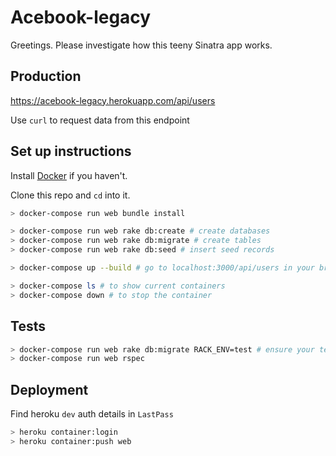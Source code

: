# Acebook-legacy

Greetings. Please investigate how this teeny Sinatra app works.

## Production

https://acebook-legacy.herokuapp.com/api/users

Use `curl` to request data from this endpoint

## Set up instructions

Install [Docker](https://docs.docker.com/docker-for-mac/install/) if you haven't.

Clone this repo and `cd` into it.

```bash
> docker-compose run web bundle install

> docker-compose run web rake db:create # create databases
> docker-compose run web rake db:migrate # create tables
> docker-compose run web rake db:seed # insert seed records

> docker-compose up --build # go to localhost:3000/api/users in your browser or `curl localhost:3000/api/users`

> docker-compose ls # to show current containers
> docker-compose down # to stop the container
```

## Tests

```bash
> docker-compose run web rake db:migrate RACK_ENV=test # ensure your test database is set up
> docker-compose run web rspec
```

## Deployment

Find heroku `dev` auth details in `LastPass`

```bash
> heroku container:login
> heroku container:push web
```
